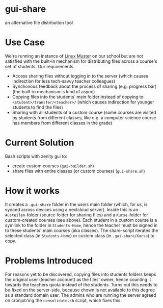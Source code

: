 # gui-share
an alternative file distribution tool

# Use Case

We're running an instance of [Linux Muster](https://www.linuxmuster.net/de/home/) on our school but are not satisfied with the built-in mechanism for distributing files across a course's set of students.
Our requirements:
- Access sharing files without logging in to the server (which causes indirection for less tech-savvy teacher colleagues)
- Synchonous feedback about the process of sharing (e.g. progress bar) (the built-in mechanism is kind of async)
- Copying files into the students' main folder instead of copying to `<student>/transfer/<teacher>/` (which causes indirection for younger students to find the files)
- Sharing with all students of a custom course (some courses are visited by students from different classes, like e.g. a computer science course has members from different classes in the grade)

# Current Solution

Bash scripts with zenity gui to:
- create custom courses (`gui-builder.sh`)
- share files with entire classes (or custom courses) (`gui-share.sh`)

# How it works

It creates a `.gui-share` folder in the users main folder (which, for us, is synced across devices using a nextcloud server). Inside this is an `Austeilen`-folder (source folder for sharing files) and a `Kurse`-folder for custom-created courses (see above). Each student in a custom course is a symlink to the folder in `Students-Home`, hence the teacher must be signed in to these students' main courses (aka classes). The share-script iterates the selected class (in `Students-Home`) or custom class (in `.gui-share/Kurse`) to copy.

# Problems Introduced

For reasons yet to be discovered, copying files into students folders keeps the original user (teacher account) as the files' owner, hence counting it towards the teachers quota instead of the students. Turns out this needs to be fixed on the server-side, because chown is not available to this degree as a standard domain user. The admins who are running the server agreed on cronjob'ing the `consolidate.sh` script, which fixes this.
